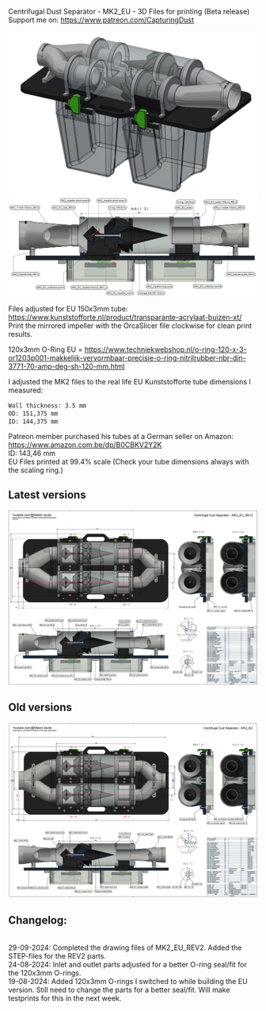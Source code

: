 Centrifugal Dust Separator - MK2_EU - 3D Files for printing (Beta release)<br>
Support me on: https://www.patreon.com/CapturingDust

<img src="/MK2_EU/IMAGES/MK2_EU_REV2_3D.JPG" alt="" style="max-width: 100%;">
<img src="/MK2_EU/IMAGES/MK2_EU_REV2_SECTION-VIEW.JPG" alt="" style="max-width: 100%;">

Files adjusted for EU 150x3mm tube: https://www.kunststofforte.nl/product/transparante-acrylaat-buizen-xt/
Print the mirrored impeller with the OrcaSlicer file clockwise for clean print results.

120x3mm O-Ring EU = https://www.techniekwebshop.nl/o-ring-120-x-3-or1203p001-makkelijk-vervormbaar-precisie-o-ring-nitrilrubber-nbr-din-3771-70-amp-deg-sh-120-mm.html


I adjusted the MK2 files to the real life EU Kunststofforte tube dimensions I measured:

    Wall thickness: 3.5 mm
    OD: 151,375 mm
    ID: 144,375 mm

Patreon member purchased his tubes at a German seller on Amazon: https://www.amazon.com.be/dp/B0CBKV2Y2K
<br>    ID: 143,46 mm
<br>    EU Files printed at 99.4% scale (Check your tube dimensions always with the scaling ring.)

<h2>Latest versions</h2>
<a target="_blank" rel="noopener noreferrer" href="/MK2_EU/MK2_EU_Dust-Separator.pdf"><img src="/MK2_EU/IMAGES/MK2_EU_REV2.JPG" alt="" style="max-width: 100%;"></a>

<h2>Old versions</h2>
<a target="_blank" rel="noopener noreferrer" href="/MK2_EU/MK2_EU_Dust-Separator.pdf"><img src="/MK2_EU/IMAGES/MK2_EU.JPG" alt="" style="max-width: 100%;"></a>

<h2>Changelog:</h2><br>
29-09-2024: Completed the drawing files of MK2_EU_REV2. Added the STEP-files for the REV2 parts.<br>
24-08-2024: Inlet and outlet parts adjusted for a better O-ring seal/fit for the 120x3mm O-rings.<br>
19-08-2024: Added 120x3mm O-rings I switched to while building the EU version. Still need to change the parts for a better seal/fit. Will make testprints for this in the next week.

